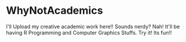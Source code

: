 # WhyNotAcademics
I'll Upload my creative academic work here!! Sounds nerdy? Nah! It'll be having R Programming and Computer Graphics Stuffs. Try it! Its fun!!
